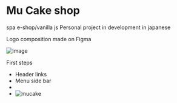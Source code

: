# Mu Cake shop
 spa e-shop/vanilla js
Personal project in development in japanese

Logo composition made on Figma

![image](https://user-images.githubusercontent.com/80492355/172031841-36251080-a79d-4f59-892e-3d3c26b6a299.png)

First steps
- Header links
- Menu side bar
- 
- ![mucake](https://user-images.githubusercontent.com/80492355/172031863-b64e43fe-120e-4a1f-9766-ba56e1f00cd6.png)
